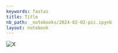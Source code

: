 ```yaml
---
keywords: fastai
title: Title
nb_path: _notebooks/2024-02-02-pic.ipynb
layout: notebook
---
```


<!--
#################################################
### THIS FILE WAS AUTOGENERATED! DO NOT EDIT! ###
#################################################
# file to edit: _notebooks/2024-02-02-pic.ipynb
-->

<div class="container" id="notebook-container">
        
<div class="cell border-box-sizing text_cell rendered"><div class="inner_cell">
<div class="text_cell_render border-box-sizing rendered_html">
<p><img src="/ahadsblog/images/copied_from_nb/AMLIT.png" alt="X"></p>

</div>
</div>
</div>
</div>
 

